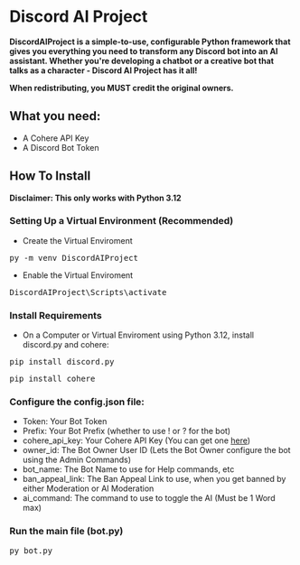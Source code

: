 # Discord AI Project
**DiscordAIProject is a simple-to-use, configurable Python framework that gives you everything you need to transform any Discord bot into an AI assistant. Whether you're developing a chatbot or a creative bot that talks as a character - Discord AI Project has it all!**

**When redistributing, you MUST credit the original owners.**

## What you need:
- A Cohere API Key
- A Discord Bot Token

## How To Install
**Disclaimer: This only works with Python 3.12**
### Setting Up a Virtual Environment (Recommended)
- Create the Virtual Enviroment
<pre>py -m venv DiscordAIProject</pre>
- Enable the Virtual Enviroment
<pre>DiscordAIProject\Scripts\activate</pre>

### Install Requirements
- On a Computer or Virtual Enviroment using Python 3.12, install discord.py and cohere:
<pre>pip install discord.py</pre> 
<pre>pip install cohere</pre>
### Configure the config.json file:
- Token: Your Bot Token
- Prefix: Your Bot Prefix (whether to use ! or ? for the bot)
- cohere_api_key: Your Cohere API Key (You can get one [here](https://dashboard.cohere.com/api-keys))
- owner_id: The Bot Owner User ID (Lets the Bot Owner configure the bot using the Admin Commands)
- bot_name: The Bot Name to use for Help commands, etc
- ban_appeal_link: The Ban Appeal Link to use, when you get banned by either Moderation or AI Moderation
- ai_command: The command to use to toggle the AI (Must be 1 Word max)
  
### Run the main file (bot.py)
<pre>py bot.py</pre>
